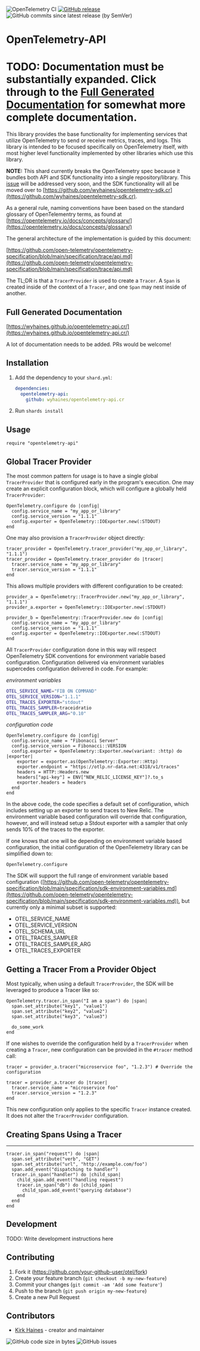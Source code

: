 ![OpenTelemetry CI](https://img.shields.io/github/workflow/status/wyhaines/opentelemetry-api.cr/OpenTelemetry%20CI?style=for-the-badge&logo=GitHub)
[![GitHub release](https://img.shields.io/github/release/wyhaines/opentelemetry-api.cr.svg?style=for-the-badge)](https://github.com/wyhaines/opentelemetry-api.cr/releases)
![GitHub commits since latest release (by SemVer)](https://img.shields.io/github/commits-since/wyhaines/opentelemetry-api.cr/latest?style=for-the-badge)

# OpenTelemetry-API

# TODO: Documentation must be substantially expanded. Click through to the [Full Generated Documentation](#full-generated-documentation) for somewhat more complete documentation.

This library provides the base functionality for implementing services that utilize
OpenTelemetry to send or receive metrics, traces, and logs. This library is intended to be focused specifically on OpenTelemetry itself, with most higher level functionality implemented by other libraries which use this library.

**NOTE:** This shard currently breaks the OpenTelemetry spec because it bundles both API and SDK functionality into a single repository/library. This [issue](https://github.com/wyhaines/opentelemetry-api.cr/issues/5) will be addressed very soon, and the SDK functionality will all be moved over to [https://github.com/wyhaines/opentelemetry-sdk.cr](https://github.com/wyhaines/opentelemetry-sdk.cr).

As a general rule, naming conventions have been based on the standard glossary of OpenTelementry terms, as found at [https://opentelemetry.io/docs/concepts/glossary/](https://opentelemetry.io/docs/concepts/glossary/)

The general architecture of the implementation is guided by this document:

[https://github.com/open-telemetry/opentelemetry-specification/blob/main/specification/trace/api.md](https://github.com/open-telemetry/opentelemetry-specification/blob/main/specification/trace/api.md)

The TL;DR is that a `TracerProvider` is used to create a `Tracer`. A `Span` is created inside of the context of a `Tracer`, and one `Span` may nest inside of another.

## Full Generated Documentation

[https://wyhaines.github.io/opentelemetry-api.cr/](https://wyhaines.github.io/opentelemetry-api.cr/)

A lot of documentation needs to be added. PRs would be welcome!

## Installation

1. Add the dependency to your `shard.yml`:

   ```yaml
   dependencies:
     opentelemetry-api:
       github: wyhaines/opentelemetry-api.cr
   ```

2. Run `shards install`

## Usage

```crystal
require "opentelemetry-api"
```

## Global Tracer Provider

The most common pattern for usage is to have a single global `TracerProvider` that is configured early in the program's execution. One may create an explicit configuration block, which will configure a globally held `TracerProvider`:

```crystal
OpenTelemetry.configure do |config|
  config.service_name = "my_app_or_library"
  config.service_version = "1.1.1"
  config.exporter = OpenTelemetry::IOExporter.new(:STDOUT)
end
```

One may also provision a `TracerProvider` object directly:

```crystal
tracer_provider = OpenTelemetry.tracer_provider("my_app_or_library", "1.1.1")
tracer_provider = OpenTelemetry.tracer_provider do |tracer|
  tracer.service_name = "my_app_or_library"
  tracer.service_version = "1.1.1"
end
```

This allows multiple providers with different configuration to be created:

```crystal
provider_a = OpenTelemetry::TracerProvider.new("my_app_or_library", "1.1.1")
provider_a.exporter = OpenTelemetry::IOExporter.new(:STDOUT)
```

```crystal
provider_b = OpenTelementry::TracerProvider.new do |config|
  config.service_name = "my_app_or_library"
  config.service_version = "1.1.1"
  config.exporter = OpenTelemetry::IOExporter.new(:STDOUT)
end
```

All `TracerProvider` configuration done in this way will respect OpenTelemetry SDK conventions for environment variable based configuration. Configuration delivered via environment variables supercedes configuration delivered in code. For example:

*environment variables*
```bash
OTEL_SERVICE_NAME="FIB ON COMMAND"
OTEL_SERVICE_VERSION="1.1.1"
OTEL_TRACES_EXPORTER="stdout"
OTEL_TRACES_SAMPLER=traceidratio
OTEL_TRACES_SAMPLER_ARG="0.10"
```

*configuration code*
```crystal
OpenTelemetry.configure do |config|
  config.service_name = "Fibonacci Server"
  config.service_version = Fibonacci::VERSION
  config.exporter = OpenTelemetry::Exporter.new(variant: :http) do |exporter|
    exporter = exporter.as(OpenTelemetry::Exporter::Http)
    exporter.endpoint = "https://otlp.nr-data.net:4318/v1/traces"
    headers = HTTP::Headers.new
    headers["api-key"] = ENV["NEW_RELIC_LICENSE_KEY"]?.to_s
    exporter.headers = headers
  end
end
```

In the above code, the code specifies a default set of configuration, which includes setting up an exporter to send traces to New Relic. The environment variable based configuration will override that configuration, however, and will instead setup a Stdout exporter with a sampler that only sends 10% of the traces to the exporter.

If one knows that one will be depending on environment variable based configuration, the initial configuration of the OpenTelemetry library can be simplified down to:

```crystal
OpenTelemetry.configure
```

The SDK will support the full range of environment variable based configuration ([https://github.com/open-telemetry/opentelemetry-specification/blob/main/specification/sdk-environment-variables.md](https://github.com/open-telemetry/opentelemetry-specification/blob/main/specification/sdk-environment-variables.md)), but currently only a minimal subset is supported:

- OTEL_SERVICE_NAME
- OTEL_SERVICE_VERSION
- OTEL_SCHEMA_URL
- OTEL_TRACES_SAMPLER
- OTEL_TRACES_SAMPLER_ARG
- OTEL_TRACES_EXPORTER

## Getting a Tracer From a Provider Object

Most typically, when using a default `TracerProvider`, the SDK will be leveraged to produce a Tracer like so:

```crystal
OpenTelemetry.tracer.in_span("I am a span") do |span|
  span.set_attribute("key1", "value1")
  span.set_attribute("key2", "value2")
  span.set_attribute("key3", "value3")

  do_some_work
end
```

If one wishes to override the configuration held by a `TracerProvider` when creating a `Tracer`, new configuration can be provided in the `#tracer` method call:

```crystal
tracer = provider_a.tracer("microservice foo", "1.2.3") # Override the configuration
```

```crystal
tracer = provider_a.tracer do |tracer|
  tracer.service_name = "microservice foo"
  tracer.service_version = "1.2.3"
end
```

This new configuration only applies to the specific `Tracer` instance created. It does not alter the `TracerProvider` configuration.

## Creating Spans Using a Tracer
-----

```crystal
tracer.in_span("request") do |span|
  span.set_attribute("verb", "GET")
  span.set_attribute("url", "http://example.com/foo")
  span.add_event("dispatching to handler")
  tracer.in_span("handler") do |child_span|
    child_span.add_event("handling request")
    tracer.in_span("db") do |child_span|
      child_span.add_event("querying database")
    end
  end
end
```

## Development

TODO: Write development instructions here

## Contributing

1. Fork it (<https://github.com/your-github-user/otel/fork>)
2. Create your feature branch (`git checkout -b my-new-feature`)
3. Commit your changes (`git commit -am 'Add some feature'`)
4. Push to the branch (`git push origin my-new-feature`)
5. Create a new Pull Request

## Contributors

- [Kirk Haines](https://github.com/wyhaines) - creator and maintainer

![GitHub code size in bytes](https://img.shields.io/github/languages/code-size/wyhaines/opentelemetry-api.cr?style=for-the-badge)
![GitHub issues](https://img.shields.io/github/issues/wyhaines/opentelemetry-api.cr?style=for-the-badge)
